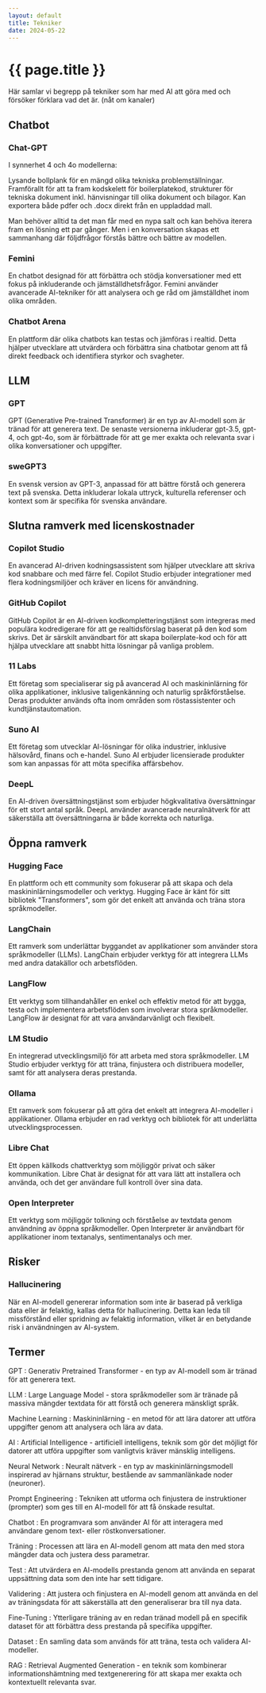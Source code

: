 ```yaml
---
layout: default
title: Tekniker
date: 2024-05-22
---
```


# {{ page.title }}

Här samlar vi begrepp på tekniker som har med AI att göra med och försöker förklara vad det är.
(nåt om kanaler)

## Chatbot

### Chat-GPT

I synnerhet 4 och 4o modellerna:

Lysande bollplank för en mängd olika tekniska problemställningar. Framförallt för att ta fram kodskelett för boilerplatekod, strukturer för tekniska dokument inkl. hänvisningar till olika dokument och bilagor. Kan exportera både pdfer och .docx direkt från en uppladdad mall.

Man behöver alltid ta det man får med en nypa salt och kan behöva iterera fram en lösning ett par gånger. Men i en konversation skapas ett sammanhang där följdfrågor förstås bättre och bättre av modellen.

### Femini

En chatbot designad för att förbättra och stödja konversationer med ett fokus på inkluderande och jämställdhetsfrågor. Femini använder avancerade AI-tekniker för att analysera och ge råd om jämställdhet inom olika områden.

### Chatbot Arena

En plattform där olika chatbots kan testas och jämföras i realtid. Detta hjälper utvecklare att utvärdera och förbättra sina chatbotar genom att få direkt feedback och identifiera styrkor och svagheter.

## LLM

### GPT

GPT (Generative Pre-trained Transformer) är en typ av AI-modell som är tränad för att generera text. De senaste versionerna inkluderar gpt-3.5, gpt-4, och gpt-4o, som är förbättrade för att ge mer exakta och relevanta svar i olika konversationer och uppgifter.

### sweGPT3

En svensk version av GPT-3, anpassad för att bättre förstå och generera text på svenska. Detta inkluderar lokala uttryck, kulturella referenser och kontext som är specifika för svenska användare.

## Slutna ramverk med licenskostnader

### Copilot Studio

En avancerad AI-driven kodningsassistent som hjälper utvecklare att skriva kod snabbare och med färre fel. Copilot Studio erbjuder integrationer med flera kodningsmiljöer och kräver en licens för användning.

### GitHub Copilot

GitHub Copilot är en AI-driven kodkompletteringstjänst som integreras med populära kodredigerare för att ge realtidsförslag baserat på den kod som skrivs. Det är särskilt användbart för att skapa boilerplate-kod och för att hjälpa utvecklare att snabbt hitta lösningar på vanliga problem.

### 11 Labs

Ett företag som specialiserar sig på avancerad AI och maskininlärning för olika applikationer, inklusive taligenkänning och naturlig språkförståelse. Deras produkter används ofta inom områden som röstassistenter och kundtjänstautomation.

### Suno AI

Ett företag som utvecklar AI-lösningar för olika industrier, inklusive hälsovård, finans och e-handel. Suno AI erbjuder licensierade produkter som kan anpassas för att möta specifika affärsbehov.

### DeepL

En AI-driven översättningstjänst som erbjuder högkvalitativa översättningar för ett stort antal språk. DeepL använder avancerade neuralnätverk för att säkerställa att översättningarna är både korrekta och naturliga.

## Öppna ramverk

### Hugging Face

En plattform och ett community som fokuserar på att skapa och dela maskininlärningsmodeller och verktyg. Hugging Face är känt för sitt bibliotek "Transformers", som gör det enkelt att använda och träna stora språkmodeller.

### LangChain

Ett ramverk som underlättar byggandet av applikationer som använder stora språkmodeller (LLMs). LangChain erbjuder verktyg för att integrera LLMs med andra datakällor och arbetsflöden.

### LangFlow

Ett verktyg som tillhandahåller en enkel och effektiv metod för att bygga, testa och implementera arbetsflöden som involverar stora språkmodeller. LangFlow är designat för att vara användarvänligt och flexibelt.

### LM Studio

En integrerad utvecklingsmiljö för att arbeta med stora språkmodeller. LM Studio erbjuder verktyg för att träna, finjustera och distribuera modeller, samt för att analysera deras prestanda.

### Ollama

Ett ramverk som fokuserar på att göra det enkelt att integrera AI-modeller i applikationer. Ollama erbjuder en rad verktyg och bibliotek för att underlätta utvecklingsprocessen.

### Libre Chat

Ett öppen källkods chattverktyg som möjliggör privat och säker kommunikation. Libre Chat är designat för att vara lätt att installera och använda, och det ger användare full kontroll över sina data.

### Open Interpreter

Ett verktyg som möjliggör tolkning och förståelse av textdata genom användning av öppna språkmodeller. Open Interpreter är användbart för applikationer inom textanalys, sentimentanalys och mer.

## Risker

### Hallucinering

När en AI-modell genererar information som inte är baserad på verkliga data eller är felaktig, kallas detta för hallucinering. Detta kan leda till missförstånd eller spridning av felaktig information, vilket är en betydande risk i användningen av AI-system.

## Termer

GPT
: Generativ Pretrained Transformer - en typ av AI-modell som är tränad för att generera text.

LLM
: Large Language Model - stora språkmodeller som är tränade på massiva mängder textdata för att förstå och generera mänskligt språk.

Machine Learning
: Maskininlärning - en metod för att lära datorer att utföra uppgifter genom att analysera och lära av data.

AI
: Artificial Intelligence - artificiell intelligens, teknik som gör det möjligt för datorer att utföra uppgifter som vanligtvis kräver mänsklig intelligens.

Neural Network
: Neuralt nätverk - en typ av maskininlärningsmodell inspirerad av hjärnans struktur, bestående av sammanlänkade noder (neuroner).

Prompt Engineering
: Tekniken att utforma och finjustera de instruktioner (prompter) som ges till en AI-modell för att få önskade resultat.

Chatbot
: En programvara som använder AI för att interagera med användare genom text- eller röstkonversationer.

Träning
: Processen att lära en AI-modell genom att mata den med stora mängder data och justera dess parametrar.

Test
: Att utvärdera en AI-modells prestanda genom att använda en separat uppsättning data som den inte har sett tidigare.

Validering
: Att justera och finjustera en AI-modell genom att använda en del av träningsdata för att säkerställa att den generaliserar bra till nya data.

Fine-Tuning
: Ytterligare träning av en redan tränad modell på en specifik dataset för att förbättra dess prestanda på specifika uppgifter.

Dataset
: En samling data som används för att träna, testa och validera AI-modeller.

RAG
: Retrieval Augmented Generation - en teknik som kombinerar informationshämtning med textgenerering för att skapa mer exakta och kontextuellt relevanta svar.
